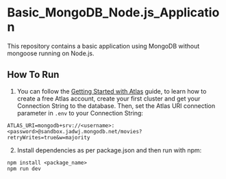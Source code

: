 # Basic_MongoDB_Node.js_Application

This repository contains a basic application using MongoDB without mongoose running on Node.js.

## How To Run

1. You can follow the [Getting Started with Atlas](https://docs.atlas.mongodb.com/getting-started/) guide, to learn how to create a free Atlas account, create your first cluster and get your Connection String to the database.
Then, set the Atlas URI connection parameter in `.env` to your Connection String:
```
ATLAS_URI=mongodb+srv://<username>:<password>@sandbox.jadwj.mongodb.net/movies?retryWrites=true&w=majority
```

2. Install dependencies as per package.json and then run with npm:
```
npm install <package_name>
npm run dev
```
